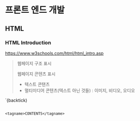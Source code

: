 # 프론트 엔드 개발

## HTML

### HTML Introduction
https://www.w3schools.com/html/html_intro.asp

> 웹페이지 구조 표시
> 
> 웹페이지 콘텐츠 표시
> - 텍스트 콘탠츠
> - 멀티미디어 콘텐츠(텍스트 아닌 것들) : 이미지, 비디오, 오디오

`{backtick)

```

<tagname>CONTENTS</tagname>
```
